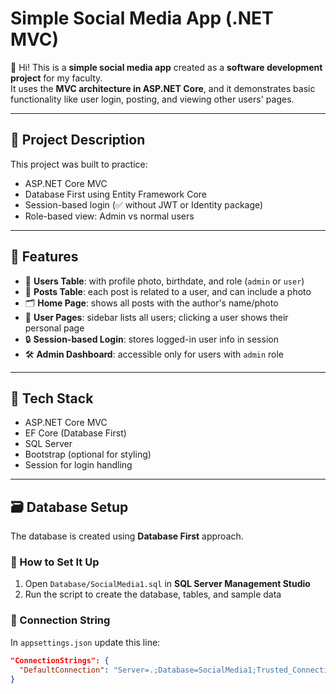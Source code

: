 # Simple Social Media App (.NET MVC)

👋 Hi! This is a **simple social media app** created as a **software development project** for my faculty.  
It uses the **MVC architecture in ASP.NET Core**, and it demonstrates basic functionality like user login, posting, and viewing other users' pages.

---

## 📌 Project Description

This project was built to practice:
- ASP.NET Core MVC
- Database First using Entity Framework Core
- Session-based login (✅ without JWT or Identity package)
- Role-based view: Admin vs normal users

---

## 🎯 Features

- 🧑 **Users Table**: with profile photo, birthdate, and role (`admin` or `user`)
- 📝 **Posts Table**: each post is related to a user, and can include a photo
- 🗂️ **Home Page**: shows all posts with the author's name/photo
- 📄 **User Pages**: sidebar lists all users; clicking a user shows their personal page
- 🔒 **Session-based Login**: stores logged-in user info in session
- 🛠️ **Admin Dashboard**: accessible only for users with `admin` role

---

## 🧱 Tech Stack

- ASP.NET Core MVC
- EF Core (Database First)
- SQL Server
- Bootstrap (optional for styling)
- Session for login handling

---

## 🗃 Database Setup

The database is created using **Database First** approach.

### 🔧 How to Set It Up

1. Open `Database/SocialMedia1.sql` in **SQL Server Management Studio**
2. Run the script to create the database, tables, and sample data

### 🔗 Connection String

In `appsettings.json` update this line:
```json
"ConnectionStrings": {
  "DefaultConnection": "Server=.;Database=SocialMedia1;Trusted_Connection=True;"
}
